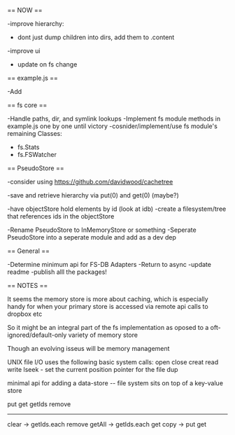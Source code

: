 == NOW ==

-improve hierarchy:
* dont just dump children into dirs, add them to .content

-improve ui
* update on fs change

== example.js ==

-Add

== fs core ==

-Handle paths, dir, and symlink lookups
-Implement fs module methods in example.js one by one until victory
-cosnider/implement/use fs module's remaining Classes:
* fs.Stats
* fs.FSWatcher

== PseudoStore ==

-consider using https://github.com/davidwood/cachetree

-save and retrieve hierarchy via put(0) and get(0) (maybe?)

-have objectStore hold elements by id (look at idb)
-create a filesystem/tree that references ids in the objectStore

-Rename PseudoStore to InMemoryStore or something
-Seperate PseudoStore into a seperate module and add as a dev dep

== General ==

-Determine minimum api for FS-DB Adapters
-Return to async
-update readme
-publish alll the packages!

== NOTES ==

It seems the memory store is more about caching, which is especially handy for when your primary store is accessed via remote api calls to dropbox etc

So it might be an integral part of the fs implementation as oposed to a oft-ignored/default-only variety of memory store

Though an evolving isseus will be memory management

UNIX file I/O uses the following basic system calls:
open
close
creat
read
write
lseek - set the current position pointer for the file
dup

minimal api for adding a data-store -- file system sits on top of a key-value store

put
get
getIds
remove
- - -
clear -> getIds.each remove
getAll -> getIds.each get
copy -> put get